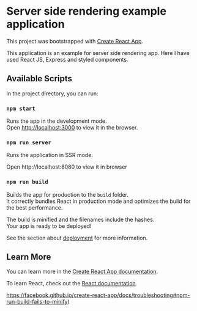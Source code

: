 # Server side rendering example application

This project was bootstrapped with [Create React App](https://github.com/facebook/create-react-app).

This application is an example for server side rendering app. Here I have used React JS, Express and styled components.



## Available Scripts

In the project directory, you can run:

### `npm start`

Runs the app in the development mode.\
Open [http://localhost:3000](http://localhost:3000) to view it in the browser.

### `npm run server`

Runs the application in SSR mode.

Open http://localhost:8080 to view it in browser

### `npm run build`

Builds the app for production to the `build` folder.\
It correctly bundles React in production mode and optimizes the build for the best performance.

The build is minified and the filenames include the hashes.\
Your app is ready to be deployed!

See the section about [deployment](https://facebook.github.io/create-react-app/docs/deployment) for more information.

## Learn More

You can learn more in the [Create React App documentation](https://facebook.github.io/create-react-app/docs/getting-started).

To learn React, check out the [React documentation](https://reactjs.org/).

https://facebook.github.io/create-react-app/docs/troubleshooting#npm-run-build-fails-to-minify)
